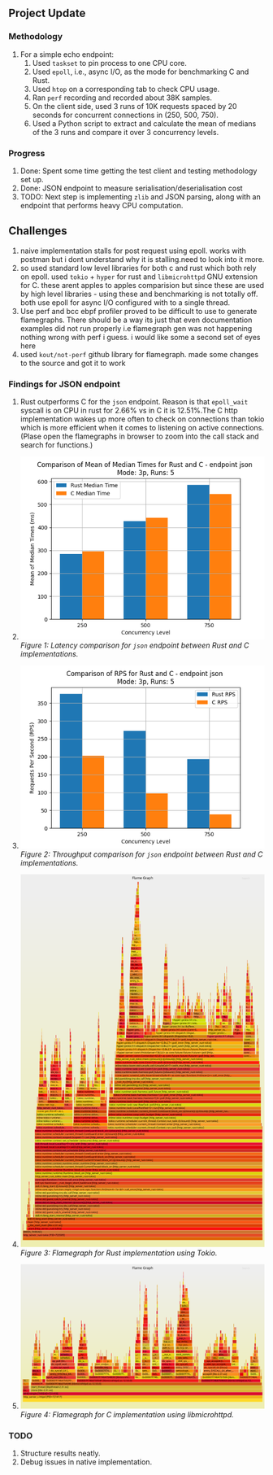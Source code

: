 ## Project Update

### Methodology
1. For a simple echo endpoint:
   1. Used `taskset` to pin process to one CPU core.
   2. Used `epoll`, i.e., async I/O, as the mode for benchmarking C and Rust.
   3. Used `htop` on a corresponding tab to check CPU usage.
   4. Ran `perf` recording and recorded about 38K samples.
   5. On the client side, used 3 runs of 10K requests spaced by 20 seconds for concurrent connections in (250, 500, 750).
   6. Used a Python script to extract and calculate the mean of medians of the 3 runs and compare it over 3 concurrency levels.

### Progress
1. Done: Spent some time getting the test client and testing methodology set up.
2. Done: JSON endpoint to measure serialisation/deserialisation cost
3. TODO: Next step is implementing `zlib` and JSON parsing, along with an endpoint that performs heavy CPU computation.


## Challenges
1. naive implementation stalls for post request using epoll. works with postman but i dont understand why it is stalling.need to look into it more.
2. so used standard low level libraries for both c and rust which both rely on epoll. used `tokio` + `hyper` for rust and `libmicrohttpd` GNU extension for C. these arent apples to apples comparision but since these are used by high level libraries -  using these and benchmarking is not totally off. both use epoll for async I/O configured with to a single thread.
3. Use perf and bcc ebpf profiler proved to be difficult to use to generate flamegraphs. There should be a way its just that even documentation examples did not run properly i.e flamegraph gen was not happening nothing wrong with perf i guess. i would like some a second set of eyes here
4. used `kout/not-perf` github library for flamegraph. made some changes to the source and got it to work

### Findings for JSON endpoint

1. Rust outperforms C for the `json` endpoint. Reason is that `epoll_wait` syscall is on CPU in rust for 2.66% vs in C it is 12.51%.The C http implementation wakes up more often to check on connections than tokio which is more efficient when it comes to listening on active connections. (Plase open the flamegraphs in browser to zoom into the call stack and search for functions.) 

2. ![Latency for `json` endpoint](/data/results/comparison_median_3p_5_json.png)
   *Figure 1: Latency comparison for `json` endpoint between Rust and C implementations.*

3. ![Throughput for `json` endpoint](/data/results/comparison_rps_3p_5_json.png)
   *Figure 2: Throughput comparison for `json` endpoint between Rust and C implementations.*

4. ![Rust Flamegraph](/data/profiles/flamegraph_rust-tokio_passing-duck5.svg)
   *Figure 3: Flamegraph for Rust implementation using Tokio.*

5. ![C Flamegraph](/data/profiles/flamegraph_c-httpd_passing-duck5.svg)
   *Figure 4: Flamegraph for C implementation using libmicrohttpd.*

### TODO
1. Structure results neatly.
2. Debug issues in native implementation.